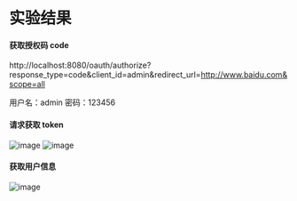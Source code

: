 # 实验结果
#### 获取授权码 code
http://localhost:8080/oauth/authorize?response_type=code&client_id=admin&redirect_url=http://www.baidu.com&scope=all

用户名：admin
密码：123456

#### 请求获取 token
![image](https://user-images.githubusercontent.com/8408589/194704179-c965950d-0ea0-441b-b14c-69930fa92858.png)
![image](https://user-images.githubusercontent.com/8408589/194704202-2f2f45b9-d497-48fc-8311-48f5acae25a7.png)


#### 获取用户信息
![image](https://user-images.githubusercontent.com/8408589/194704221-4826cb68-9d50-4ecf-9891-4ca10bc71f89.png)

